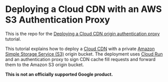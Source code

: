 # Deploying a Cloud CDN with an AWS S3 Authentication Proxy

This is the repo for the [Deploying a Cloud CDN origin authentication proxy][1]
tutorial.

This tutorial explains how to deploy a [Cloud CDN][2] with a private [Amazon
Simple Storage Service (S3)][3] origin bucket. The deployment uses [Cloud
Run][4] and an authentication proxy to sign CDN cache fill requests and forward
them to the Amazon S3 origin bucket.

**This is not an officially supported Google product.**

[1]: https://cloud.google.com/architecture/deploying-a-cloud-cdn-origin-authentication-proxy
[2]: https://cloud.google.com/cdn
[3]: https://docs.aws.amazon.com/AmazonS3/latest/userguide/UsingBucket.html
[4]: https://cloud.google.com/run
